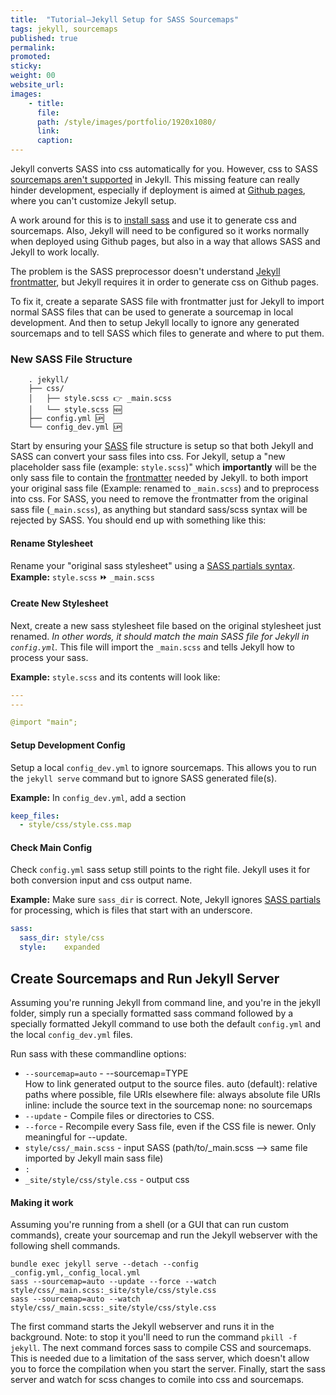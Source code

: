 ```yaml
---
title:  "Tutorial—Jekyll Setup for SASS Sourcemaps"
tags: jekyll, sourcemaps
published: true
permalink:
promoted:                                                                   # carousel: true = promoted to image carousel
sticky:                                                                       # carousel: true = first slide (css: active)
weight: 00                                                                      # carousel: sort order (reversed from high to low)
website_url:
images:
    - title:
      file:
      path: /style/images/portfolio/1920x1080/
      link:
      caption:
---
```



Jekyll converts SASS into css automatically for you.  However, css to SASS [sourcemaps aren't supported](https://github.com/jekyll/jekyll-sass-converter/issues/12#issuecomment-142557339) in Jekyll.  This missing feature can really hinder development, especially if deployment is aimed at [Github pages](https://help.github.com/articles/using-jekyll-as-a-static-site-generator-with-github-pages/), where you can't customize Jekyll setup.  

A work around for this is to [install sass](http://sass-lang.com/install) and use it to generate css and sourcemaps.  Also, Jekyll will need to be configured so it works normally when deployed using Github pages, but also in a way that allows SASS and Jekyll to work locally.  

The problem is the SASS preprocessor doesn't understand [Jekyll frontmatter](https://jekyllrb.com/docs/assets/), but Jekyll requires it in order to generate css on Github pages.  

To fix it, create a separate SASS file with frontmatter just for Jekyll to import normal SASS files that can be used to generate a sourcemap in local development.  And then to setup Jekyll locally to ignore any generated sourcemaps and to tell SASS which files to generate and where to put them.

###  New SASS File Structure

```
    . jekyll/
    ├── css/
    │   ├── style.scss 👉 _main.scss
    │   └── style.scss 🆕
    ├── config.yml 🆙
    └── config_dev.yml 🆙
```


Start by ensuring your [SASS](http://sass-lang.com/) file structure is setup so that both Jekyll and SASS can convert your sass files into css.  For Jekyll, setup a "new placeholder sass file (example: `style.scss`)" which **importantly** will be the only sass file to contain the [frontmatter](https://jekyllrb.com/docs/assets/) needed by Jekyll.   to both import your original sass file (Example: renamed to `_main.scss`) and to preprocess into css.  For SASS, you need to remove the frontmatter from the original sass file (`_main.scss`), as anything but standard sass/scss syntax will be rejected by SASS.  You should end up with something like this:

#### Rename Stylesheet

Rename your "original sass stylesheet" using a [SASS partials syntax](http://sass-lang.com/guide#topic-4).
  **Example:** `style.scss` :fast_forward: `_main.scss`


#### Create New Stylesheet

Next, create a new sass stylesheet file based on the original stylesheet just renamed. _In other words, it should match the main SASS file for Jekyll in `config.yml`._  This file will import the `_main.scss` and tells Jekyll how to process your sass.

**Example:** `style.scss`  and its contents will look like:

```yml
---
---

@import "main";
```

#### Setup Development Config

Setup a local `config_dev.yml` to ignore sourcemaps.  This allows you to run the `jekyll serve` command but to ignore SASS generated file(s).

**Example:** In `config_dev.yml`, add a section

```yml
keep_files:
  - style/css/style.css.map
```


#### Check Main Config

Check `config.yml` sass setup still points to the right file.  Jekyll uses it for both conversion input and css output name.

**Example:** Make sure `sass_dir` is correct.  Note, Jekyll ignores [SASS partials](http://sass-lang.com/guide#topic-4) for processing, which is files that start with an underscore.

```yml
sass:
  sass_dir: style/css
  style:    expanded
```

## Create Sourcemaps and Run Jekyll Server

Assuming you're running Jekyll from command line, and you're in the jekyll folder, simply run a specially formatted sass command followed by a specially formatted Jekyll command to use both the default `config.yml` and the local `config_dev.yml` files.

Run sass with these commandline options:
- `--sourcemap=auto` - --sourcemap=TYPE             
                          How to link generated output to the source files.
                          auto (default): relative paths where possible, file URIs elsewhere
                          file: always absolute file URIs
                          inline: include the source text in the sourcemap
                          none: no sourcemaps
- `--update` - Compile files or directories to CSS.
- `--force` - Recompile every Sass file, even if the CSS file is newer. Only meaningful for --update.
- `style/css/_main.scss` - input SASS (path/to/_main.scss --> same file imported by Jekyll main sass file)
- `:`
- `_site/style/css/style.css` - output css


#### Making it work

Assuming you're running from a shell (or a GUI that can run custom commands), create your sourcemap and run the Jekyll webserver with the following shell commands.

```
bundle exec jekyll serve --detach --config _config.yml,_config_local.yml
sass --sourcemap=auto --update --force --watch style/css/_main.scss:_site/style/css/style.css
sass --sourcemap=auto --watch style/css/_main.scss:_site/style/css/style.css
```

The first command starts the Jekyll webserver and runs it in the background.  Note: to stop it you'll need to run the command `pkill -f jekyll`.  The next command forces sass to compile CSS and sourcemaps.  This is needed due to a limitation of the sass server, which doesn't allow you to force the compilation when you start the server.  Finally, start the sass server and watch for scss changes to comile into css and sourcemaps.
